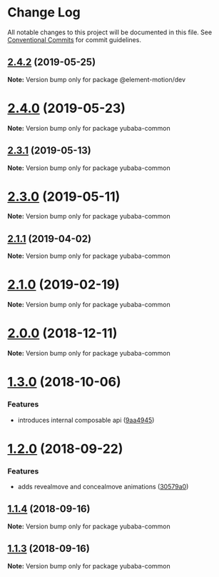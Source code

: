 # Change Log

All notable changes to this project will be documented in this file.
See [Conventional Commits](https://conventionalcommits.org) for commit guidelines.

## [2.4.2](https://github.com/madou/element-motion/compare/v2.4.1...v2.4.2) (2019-05-25)

**Note:** Version bump only for package @element-motion/dev





# [2.4.0](https://github.com/madou/yubaba/compare/v2.3.2...v2.4.0) (2019-05-23)

**Note:** Version bump only for package yubaba-common





## [2.3.1](https://github.com/madou/yubaba/compare/v2.3.0...v2.3.1) (2019-05-13)

**Note:** Version bump only for package yubaba-common





# [2.3.0](https://github.com/madou/yubaba/compare/v2.2.1...v2.3.0) (2019-05-11)

**Note:** Version bump only for package yubaba-common





## [2.1.1](https://github.com/madou/yubaba/compare/v2.1.0...v2.1.1) (2019-04-02)

**Note:** Version bump only for package yubaba-common





<a name="2.1.0"></a>
# [2.1.0](https://github.com/madou/yubaba/compare/v2.0.2...v2.1.0) (2019-02-19)

**Note:** Version bump only for package yubaba-common





<a name="2.0.0"></a>
# [2.0.0](https://github.com/madou/yubaba/compare/v1.4.1...v2.0.0) (2018-12-11)

**Note:** Version bump only for package yubaba-common





<a name="1.3.0"></a>
# [1.3.0](https://github.com/madou/yubaba/compare/v1.2.0...v1.3.0) (2018-10-06)


### Features

* introduces internal composable api ([9aa4945](https://github.com/madou/yubaba/commit/9aa4945))





<a name="1.2.0"></a>
# [1.2.0](https://github.com/madou/yubaba/compare/v1.1.4...v1.2.0) (2018-09-22)


### Features

* adds revealmove and concealmove animations ([30579a0](https://github.com/madou/yubaba/commit/30579a0))





<a name="1.1.4"></a>
## [1.1.4](https://github.com/madou/yubaba/compare/v1.1.3...v1.1.4) (2018-09-16)

**Note:** Version bump only for package yubaba-common





<a name="1.1.3"></a>
## [1.1.3](https://github.com/madou/yubaba/compare/v1.1.2...v1.1.3) (2018-09-16)

**Note:** Version bump only for package yubaba-common
